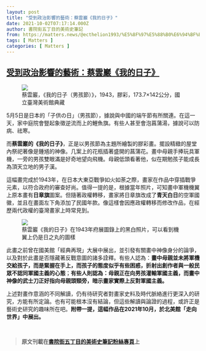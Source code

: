 ```yaml
---
layout: post
title: "受到政治影響的藝術：蔡雲巖《我的日子》"
date: 2021-10-02T07:17:14.000Z
author: 書院街五丁目的美術史筆記
from: https://matters.news/@ecthelion1993/%E5%8F%97%E5%88%B0%E6%94%BF%E6%B2%BB%E5%BD%B1%E9%9F%BF%E7%9A%84%E8%97%9D%E8%A1%93-%E8%94%A1%E9%9B%B2%E5%B7%96-%E6%88%91%E7%9A%84%E6%97%A5%E5%AD%90-bafyreibgxhzz5bcoc3uy4u4kdje3hoyzkdie3upnky3vcvkvezi4rteiru
tags: [ Matters ]
categories: [ Matters ]
---
```

<!--1633159034000-->
[受到政治影響的藝術：蔡雲巖《我的日子》](https://matters.news/@ecthelion1993/%E5%8F%97%E5%88%B0%E6%94%BF%E6%B2%BB%E5%BD%B1%E9%9F%BF%E7%9A%84%E8%97%9D%E8%A1%93-%E8%94%A1%E9%9B%B2%E5%B7%96-%E6%88%91%E7%9A%84%E6%97%A5%E5%AD%90-bafyreibgxhzz5bcoc3uy4u4kdje3hoyzkdie3upnky3vcvkvezi4rteiru)
------

<div>
<figure class="image"><img src="https://assets.matters.news/embed/8fb45c4d-4f81-4cfe-8d87-3638daa1efa0.jpeg" data-asset-id="8fb45c4d-4f81-4cfe-8d87-3638daa1efa0" referrerpolicy="no-referrer"><figcaption><span>蔡雲巖，《我的日子（男孩節）》，1943，膠彩，173.7×142公分，國立臺灣美術館典藏</span></figcaption></figure><p>5月5日是日本的「子供の日」（男孩節），據說與中國的端午節有所關連。在這一天，家中庭院會豎起象徵逆流而上的鯉魚旗。有些人甚至會泡菖蒲湯，據說可以防病、祛寒。</p><p>而<strong>蔡雲巖的《我的日子》</strong>，正是以男孩節為主題所繪製的膠彩畫。擺設精緻的屋堂內祭祀著像是鍾馗的神像。几案上的花瓶插著盛開的菖蒲花。畫中母親手捧玩具軍機，一旁的男孩雙眼滿是好奇地望向飛機。母親低頭看著他，似在期勉孩子能成長為頂天立地的男子漢。</p><p>這幅畫完成於1943年，在日本大東亞戰爭如火如荼之際，畫家在作品中穿插戰爭元素，以符合政府的審查好尚。值得一提的是，根據當年照片，可知畫中軍機機翼上原本畫有<strong>日章旗</strong>圖案。但隨著政權轉移，畫家將日章旗改成了<strong>青天白日</strong>的空軍國徽，並且在畫面左下角添加了民國年款。像這樣會因應政權轉移而修改作品，在經歷兩代政權的臺灣畫家上時常見到。</p><figure class="image"><img src="https://assets.matters.news/embed/86451d94-ec85-44e7-bbef-99c02f9d979a.jpeg" data-asset-id="86451d94-ec85-44e7-bbef-99c02f9d979a" referrerpolicy="no-referrer"><figcaption><span>蔡雲巖《我的日子》在1943年府展圖錄上的黑白照片，可以看到機翼上仍是日之丸的圖樣</span></figcaption></figure><p>此畫之前曾在國美館「經典再現」大展中展出，並引發有關畫中神像身分的論爭，以及對於此畫是否隱藏著反戰意圖的諸多詮釋。有些人認為：<strong>畫中母親並未將軍機交給孩子，而是緊握在手上，而孩子的態度似乎有些困惑，折射出創作者與一般民眾不認同軍國主義的心態</strong>；<strong>有些人則認為：母親正在向男孩灌輸軍國主義，而畫中神像的武士刀正好指向母親頭頸旁，暗示畫家實際上反對軍國主義。</strong></p><p>上述對畫作意涵的不同解讀，仍有待研究者對畫家史料及時代脈絡進行更深入的研究，方能有所定論。也有可能根本沒有結論，但這些解讀與論證的過程，或許正是藝術史研究的趣味所在吧。<strong>附帶一提，這幅作品在2021年10月，於北美館「走向世界」中展出。</strong></p><p><br></p><blockquote><strong>原文刊載在</strong><a href="https://www.facebook.com/ecthelion1993/photos/a.120227649832143/262940995560807" target="_blank"><strong>書院街五丁目的美術史筆記粉絲專頁</strong></a><strong>上</strong></blockquote>
</div>
